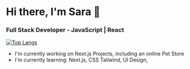 # Hi there, I'm Sara 👋
### Full Stack Developer - JavaScript | React

[![Top Langs](https://github-readme-stats.vercel.app/api/top-langs/?username=SaraDonaldson)](https://github.com/anuraghazra/github-readme-stats)

<!--
**SaraDonaldson/SaraDonaldson** is a ✨ _special_ ✨ repository because its `README.md` (this file) appears on your GitHub profile.
[![Sara's GitHub stats](https://github-readme-stats.vercel.app/api?username=SaraDonaldson)](https://github.com/anuraghazra/github-readme-stats)
Here are some ideas to get you started:

- 🔭 I’m currently working on ...
- 🌱 I’m currently learning ...
- 👯 I’m looking to collaborate on ...
- 🤔 I’m looking for help with ...
- 💬 Ask me about ...
- 📫 How to reach me: ...
- 😄 Pronouns: ...
- ⚡ Fun fact: ...
-->

- I'm currently working on Next.js Projects, including an online Pet Store
- I'm currently learning: Next.js, CSS Tailwind, UI Design,
  
